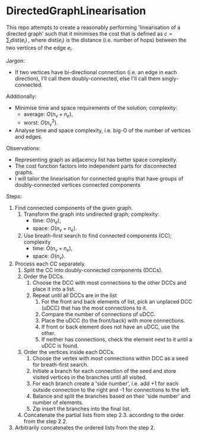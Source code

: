 # DirectedGraphLinearisation

This repo attempts to create a reasonably performing 'linearisation of a directed graph' such that it minimises the cost that is defined as $c = \sum_{i} \mathrm{dist}(e_i)\,,$ where $\mathrm{dist}(e_i)$ is the distance (i.e. number of hops) between the two vertices of the edge $e_i$.

Jargon:
- If two vertices have bi-directional connection (i.e. an edge in each direction), I'll call them doubly-connected, else I'll call them singly-connected.

Additionally:
- Minimise time and space requirements of the solution; complexity:
    - average: $O(n_{v} + n_{e})$,
    - worst: $O(n_{v}^2)$.
- Analyse time and space complexity, i.e. big-O of the number of vertices and edges.

Observations:
- Representing graph as adjacency list has better space complexity.
- The cost function factors into independent parts for disconnected graphs.
- I will tailor the linearisation for connected graphs that have groups of doubly-connected vertices connected components

Steps:
1. Find connected components of the given graph.
    1. Transform the graph into undirected graph; complexity:
        - time: $O(n_{e})$,
        - space: $O(n_{v} + n_{e})$.
    2. Use breath-first search to find connected components (CC); complexity
        - time: $O(n_{v} + n_{e})$,
        - space: $O(n_{v})$.
2. Process each CC separately.
    1. Split the CC into doubly-connected components (DCCs).
    2. Order the DCCs.
        1. Choose the DCC with most connections to the other DCCs and place it into a list.
        2. Repeat until all DCCs are in the list
            1. For the front and back elements of list, pick an unplaced DCC (uDCC) that has the most connections to it.
            2. Compare the number of connections of uDCC.
            3. Place the uDCC (to the front/back) with more connections.
            4. If front or back element does not have an uDCC, use the other.
            5. If neither has connections, check the element next to it until a uDCC is found.
    3. Order the vertices inside each DCCs.
        1. Choose the vertex with most connections within DCC as a seed for breath-first search.
        2. Initiate a branch for each connection of the seed and store visited vertices in the branches until all visited.
        3. For each branch create a 'side number', i.e. add +1 for each outside connection to the right and -1 for connections to the left.
        4. Balance and split the branches based on their 'side number' and number of elements.
        5. Zip insert the branches into the final list.
    4. Concatenate the partial lists from step 2.3. according to the order from the step 2.2.
3. Arbitrarily concatenates the ordered lists from the step 2.

